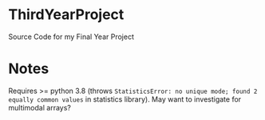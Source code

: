 # ThirdYearProject
Source Code for my Final Year Project 


# Notes
Requires >= python 3.8 (throws `StatisticsError: no unique mode; found 2 equally common values` in statistics library). May want to investigate for multimodal arrays?